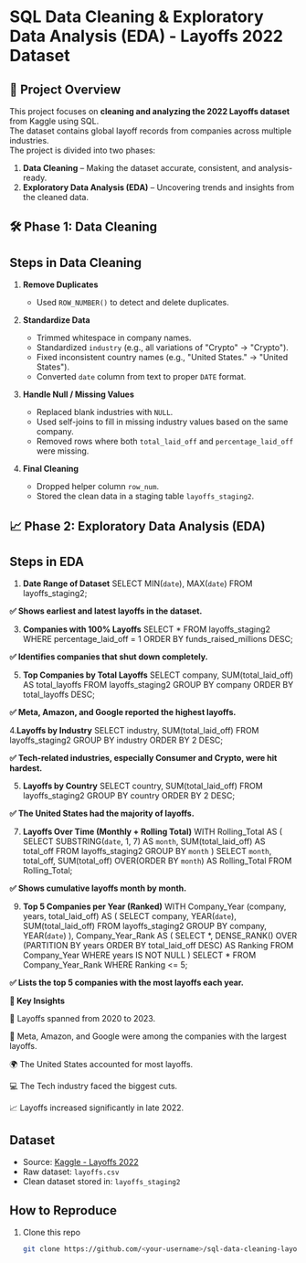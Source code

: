 # SQL Data Cleaning & Exploratory Data Analysis (EDA) - Layoffs 2022 Dataset

## 📌 Project Overview
This project focuses on **cleaning and analyzing the 2022 Layoffs dataset** from Kaggle using SQL.  
The dataset contains global layoff records from companies across multiple industries.  
The project is divided into two phases:
1. **Data Cleaning** – Making the dataset accurate, consistent, and analysis-ready.  
2. **Exploratory Data Analysis (EDA)** – Uncovering trends and insights from the cleaned data.

## 🛠️ Phase 1: Data Cleaning
##  Steps in Data Cleaning
1. **Remove Duplicates**  
   - Used `ROW_NUMBER()` to detect and delete duplicates.  

2. **Standardize Data**  
   - Trimmed whitespace in company names.  
   - Standardized `industry` (e.g., all variations of "Crypto" → "Crypto").  
   - Fixed inconsistent country names (e.g., "United States." → "United States").  
   - Converted `date` column from text to proper `DATE` format.  

3. **Handle Null / Missing Values**  
   - Replaced blank industries with `NULL`.  
   - Used self-joins to fill in missing industry values based on the same company.  
   - Removed rows where both `total_laid_off` and `percentage_laid_off` were missing.  

4. **Final Cleaning**  
   - Dropped helper column `row_num`.  
   - Stored the clean data in a staging table `layoffs_staging2`.

## 📈 Phase 2: Exploratory Data Analysis (EDA)
##  Steps in EDA
1. **Date Range of Dataset**
SELECT MIN(`date`), MAX(`date`)
FROM layoffs_staging2;

**✅ Shows earliest and latest layoffs in the dataset.**

3. **Companies with 100% Layoffs**
SELECT *
FROM layoffs_staging2
WHERE percentage_laid_off = 1
ORDER BY funds_raised_millions DESC;

**✅ Identifies companies that shut down completely.**

5. **Top Companies by Total Layoffs**
SELECT company, SUM(total_laid_off) AS total_layoffs
FROM layoffs_staging2
GROUP BY company
ORDER BY total_layoffs DESC;

**✅ Meta, Amazon, and Google reported the highest layoffs.**

4.**Layoffs by Industry**
SELECT industry, SUM(total_laid_off)
FROM layoffs_staging2
GROUP BY industry
ORDER BY 2 DESC;

**✅ Tech-related industries, especially Consumer and Crypto, were hit hardest.**

5. **Layoffs by Country**
SELECT country, SUM(total_laid_off)
FROM layoffs_staging2
GROUP BY country
ORDER BY 2 DESC;

**✅ The United States had the majority of layoffs.**

7. **Layoffs Over Time (Monthly + Rolling Total)**
WITH Rolling_Total AS 
(
  SELECT SUBSTRING(`date`, 1, 7) AS `month`, SUM(total_laid_off) AS total_off
  FROM layoffs_staging2
  GROUP BY `month`
)
SELECT `month`, total_off,
       SUM(total_off) OVER(ORDER BY `month`) AS Rolling_Total
FROM Rolling_Total;

**✅ Shows cumulative layoffs month by month.**

9. **Top 5 Companies per Year (Ranked)**
WITH Company_Year (company, years, total_laid_off) AS
(
  SELECT company, YEAR(`date`), SUM(total_laid_off)
  FROM layoffs_staging2
  GROUP BY company, YEAR(`date`)
), Company_Year_Rank AS
(
  SELECT *, DENSE_RANK() OVER (PARTITION BY years ORDER BY total_laid_off DESC) AS Ranking
  FROM Company_Year
  WHERE years IS NOT NULL
)
SELECT *
FROM Company_Year_Rank
WHERE Ranking <= 5;

**✅ Lists the top 5 companies with the most layoffs each year.**

**🔑 Key Insights**

📅 Layoffs spanned from 2020 to 2023.

🏢 Meta, Amazon, and Google were among the companies with the largest layoffs.

🌍 The United States accounted for most layoffs.

💻 The Tech industry faced the biggest cuts.

📈 Layoffs increased significantly in late 2022.

## Dataset
- Source: [Kaggle - Layoffs 2022](https://www.kaggle.com/datasets/swaptr/layoffs-2022)  
- Raw dataset: `layoffs.csv`  
- Clean dataset stored in: `layoffs_staging2`  

## How to Reproduce
1. Clone this repo  
   ```bash
   git clone https://github.com/<your-username>/sql-data-cleaning-layoffs-2022.git


